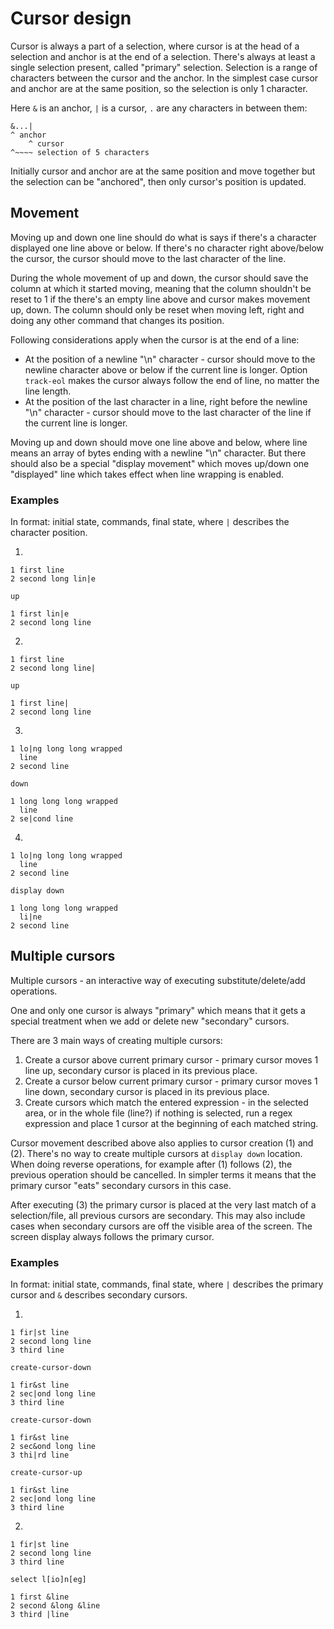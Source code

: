 # Cursor design

Cursor is always a part of a selection, where cursor is at the head of a
selection and anchor is at the end of a selection. There's always at least
a single selection present, called "primary" selection. Selection is
a range of characters between the cursor and the anchor. In the simplest
case cursor and anchor are at the same position, so the selection is only
1 character.

Here `&` is an anchor, `|` is a cursor, `.` are any characters in between them:
```
&...|
^ anchor
    ^ cursor
^~~~~ selection of 5 characters
```

Initially cursor and anchor are at the same position and move together but the
selection can be "anchored", then only cursor's position is updated.

## Movement

Moving up and down one line should do what is says if there's a character
displayed one line above or below. If there's no character right above/below
the cursor, the cursor should move to the last character of the line.

During the whole movement of up and down, the cursor should save the column
at which it started moving, meaning that the column shouldn't be reset to 1
if the there's an empty line above and cursor makes movement up, down. The
column should only be reset when moving left, right and doing any other
command that changes its position.

Following considerations apply when the cursor is at the end of a line:
- At the position of a newline "\n" character - cursor should move to the
  newline character above or below if the current line is longer. Option
  `track-eol` makes the cursor always follow the end of line, no matter
  the line length.
- At the position of the last character in a line, right before the newline
  "\n" character - cursor should move to the last character of the line if
  the current line is longer.

Moving up and down should move one line above and below, where line means
an array of bytes ending with a newline "\n" character. But there should
also be a special "display movement" which moves up/down one "displayed"
line which takes effect when line wrapping is enabled.

### Examples

In format: initial state, commands, final state, where `|` describes the
character position.

1.
```
1 first line
2 second long lin|e
```
`up`
```
1 first lin|e
2 second long line
```

2.
```
1 first line
2 second long line|
```
`up`
```
1 first line|
2 second long line
```

3.
```
1 lo|ng long long wrapped
  line
2 second line
```
`down`
```
1 long long long wrapped
  line
2 se|cond line
```

4.
```
1 lo|ng long long wrapped
  line
2 second line
```
`display down`
```
1 long long long wrapped
  li|ne
2 second line
```

## Multiple cursors

Multiple cursors - an interactive way of executing substitute/delete/add
operations.

One and only one cursor is always "primary" which means that it gets a
special treatment when we add or delete new "secondary" cursors.

There are 3 main ways of creating multiple cursors:
1. Create a cursor above current primary cursor - primary cursor moves 1 line up,
   secondary cursor is placed in its previous place.
2. Create a cursor below current primary cursor - primary cursor moves 1 line down,
   secondary cursor is placed in its previous place.
3. Create cursors which match the entered expression - in the selected area, or
   in the whole file (line?) if nothing is selected, run a regex expression and place
   1 cursor at the beginning of each matched string.

Cursor movement described above also applies to cursor creation (1) and (2).
There's no way to create multiple cursors at `display down` location. When
doing reverse operations, for example after (1) follows (2), the previous
operation should be cancelled. In simpler terms it means that the primary
cursor "eats" secondary cursors in this case.

After executing (3) the primary cursor is placed at the very last match of a
selection/file, all previous cursors are secondary. This may also include
cases when secondary cursors are off the visible area of the screen. The
screen display always follows the primary cursor.

### Examples

In format: initial state, commands, final state, where `|` describes the
primary cursor and `&` describes secondary cursors.

1.
```
1 fir|st line
2 second long line
3 third line
```
`create-cursor-down`
```
1 fir&st line
2 sec|ond long line
3 third line
```
`create-cursor-down`
```
1 fir&st line
2 sec&ond long line
3 thi|rd line
```
`create-cursor-up`
```
1 fir&st line
2 sec|ond long line
3 third line
```

2.
```
1 fir|st line
2 second long line
3 third line
```
`select l[io]n[eg]`
```
1 first &line
2 second &long &line
3 third |line
```
